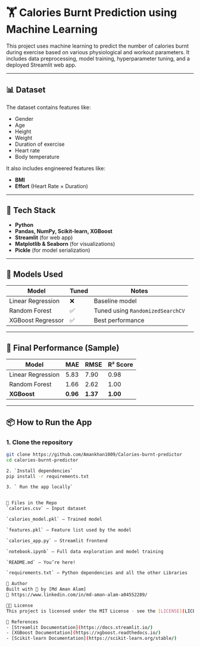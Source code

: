 # 🏋️ Calories Burnt Prediction using Machine Learning

This project uses machine learning to predict the number of calories burnt during exercise based on various physiological and workout parameters. It includes data preprocessing, model training, hyperparameter tuning, and a deployed Streamlit web app.

---

## 📊 Dataset

The dataset contains features like:

- Gender
- Age
- Height
- Weight
- Duration of exercise
- Heart rate
- Body temperature

It also includes engineered features like:
- **BMI**
- **Effort** (Heart Rate × Duration)

---

## 🚀 Tech Stack

- **Python**
- **Pandas, NumPy, Scikit-learn, XGBoost**
- **Streamlit** (for web app)
- **Matplotlib & Seaborn** (for visualizations)
- **Pickle** (for model serialization)

---

## 🧠 Models Used

| Model                 | Tuned | Notes |
|----------------------|-------|-------|
| Linear Regression     | ❌    | Baseline model |
| Random Forest         | ✅    | Tuned using `RandomizedSearchCV` |
| XGBoost Regressor     | ✅    | Best performance |

---

## 🎯 Final Performance (Sample)

| Model             | MAE   | RMSE  | R² Score |
|------------------|-------|-------|----------|
| Linear Regression| 5.83  | 7.90  | 0.98     |
| Random Forest     | 1.66  | 2.62  | 1.00     |
| **XGBoost**       | **0.96**  | **1.37**  | **1.00** |

---

## 📦 How to Run the App

### 1. Clone the repository

```bash
git clone https://github.com/Amankhan1009/Calories-burnt-predictor
cd calories-burnt-predictor

2. `Install dependencies`
pip install -r requirements.txt

3. ` Run the app locally`


📁 Files in the Repo
`calories.csv` – Input dataset

`calories_model.pkl` – Trained model

`features.pkl` – Feature list used by the model

`calories_app.py` – Streamlit frontend

`notebook.ipynb` – Full data exploration and model training

`README.md` – You’re here!

`requirements.txt` – Python dependencies and all the other Libraries

🙌 Author
Built with 💚 by [Md Aman Alam]
🔗 https://www.linkedin.com/in/md-aman-alam-a04552289/ 

👩‍💻 License
This project is licensed under the MIT License - see the [LICENSE](LICENSE) file for details.

🔗 References
- [Streamlit Documentation](https://docs.streamlit.io/)
- [XGBoost Documentation](https://xgboost.readthedocs.io/)
- [Scikit-learn Documentation](https://scikit-learn.org/stable/)
```